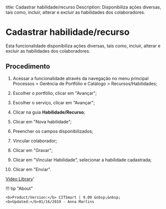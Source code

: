 title: Cadastrar habilidade/recurso
Description: Disponibiliza ações diversas, tais como, incluir, alterar e excluir as habilidades dos colaboradores.
# Cadastrar habilidade/recurso

Esta funcionalidade disponibiliza ações diversas, tais como, incluir, alterar e
excluir as habilidades dos colaboradores.

Procedimento
----------------

1.  Acessar a funcionalidade através da navegação no menu principal Processos \>
    Gerência de Portfólio e Catálogo \> Recursos/Habilidades;

2.  Escolher o portfólio, clicar em "Avançar";

3.  Escolher o serviço, clicar em "Avançar";

4.  Clicar na guia **Habilidade/Recurso**;

5.  Clicar em "Nova habilidade";

6.  Preencher os campos disponibilizados;

7.  Vincular colaborador;

8.  Clicar em "Gravar";

9.  Clicar em "Vincular Habilidade", selecionar a habilidade cadastrada;

10. Clicar em "Enviar".



<i class='fa fa-youtube-play  fa-2x' style='color:#97ce17;vertical-align: middle;'> </i> [Video Library](https://www.youtube.com/playlist?list=PLB5qK2uzf2RPUBXWp7r7A0YUQY07qkSrO)'

!!! tip "About"

    <b>Product/Version:</b> CITSmart | 9.00 &nbsp;&nbsp;
    <b>Updated:</b>01/16/2019 - Anna Martins

